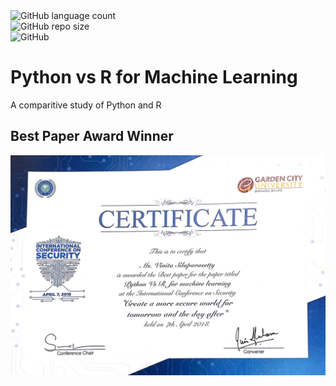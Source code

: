 <div class="row">
  <div class="column">
    <img alt="GitHub language count" src="https://img.shields.io/github/languages/count/VinitaSilaparasetty/Python-vs-R-for-Machine-Learning?style=plastic">
  </div>
  <div class="column">
    <img alt="GitHub repo size" src="https://img.shields.io/github/repo-size/VinitaSilaparasetty/Python-vs-R-for-Machine-Learning?style=plastic">
  </div>
  <div class="column">
    <img alt="GitHub" src="https://img.shields.io/github/license/VinitaSilaparasetty/Python-vs-R-for-Machine-Learning?style=plastic">
  </div>
</div>

# Python vs R for Machine Learning

A comparitive study of Python and R 

## Best Paper Award Winner

![Alt text](https://raw.githubusercontent.com/VinitaSilaparasetty/Python-vs-R-for-Machine-Learning/master/pythonvsr.JPG)



